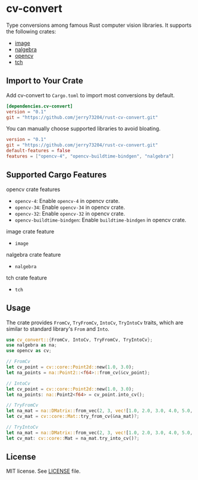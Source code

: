 # cv-convert

Type conversions among famous Rust computer vision libraries. It supports the following crates:

- [image](https://crates.io/crates/image)
- [nalgebra](https://crates.io/crates/nalgebra)
- [opencv](https://crates.io/crates/opencv)
- [tch](https://crates.io/crates/tch)

## Import to Your Crate

Add cv-convert to `Cargo.toml` to import most conversions by default.

```toml
[dependencies.cv-convert]
version = "0.1"
git = "https://github.com/jerry73204/rust-cv-convert.git"
```

You can manually choose supported libraries to avoid bloating.

```toml
version = "0.1"
git = "https://github.com/jerry73204/rust-cv-convert.git"
default-features = false
features = ["opencv-4", "opencv-buildtime-bindgen", "nalgebra"]
```

## Supported Cargo Features

opencv crate features

- `opencv-4`: Enable `opencv-4` in opencv crate.
- `opencv-34`: Enable `opencv-34` in opencv crate.
- `opencv-32`: Enable `opencv-32` in opencv crate.
- `opencv-buildtime-bindgen`: Enable `buildtime-bindgen` in opencv crate.

image crate feature

- `image`

nalgebra crate feature

- `nalgebra`

tch crate feature

- `tch`


## Usage

The crate provides `FromCv`, `TryFromCv`, `IntoCv`, `TryIntoCv` traits, which are similar to standard library's `From` and `Into`.

```rust
use cv_convert::{FromCv, IntoCv, TryFromCv, TryIntoCv};
use nalgebra as na;
use opencv as cv;

// FromCv
let cv_point = cv::core::Point2d::new(1.0, 3.0);
let na_points = na::Point2::<f64>::from_cv(&cv_point);

// IntoCv
let cv_point = cv::core::Point2d::new(1.0, 3.0);
let na_points: na::Point2<f64> = cv_point.into_cv();

// TryFromCv
let na_mat = na::DMatrix::from_vec(2, 3, vec![1.0, 2.0, 3.0, 4.0, 5.0, 6.0]);
let cv_mat = cv::core::Mat::try_from_cv(&na_mat)?;

// TryIntoCv
let na_mat = na::DMatrix::from_vec(2, 3, vec![1.0, 2.0, 3.0, 4.0, 5.0, 6.0]);
let cv_mat: cv::core::Mat = na_mat.try_into_cv()?;
```

## License

MIT license. See [LICENSE](LICENSE.txt) file.
